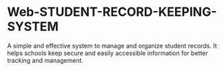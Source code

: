 # Web-STUDENT-RECORD-KEEPING-SYSTEM
A simple and effective system to manage and organize student records. It helps schools keep secure and easily accessible information for better tracking and management.
